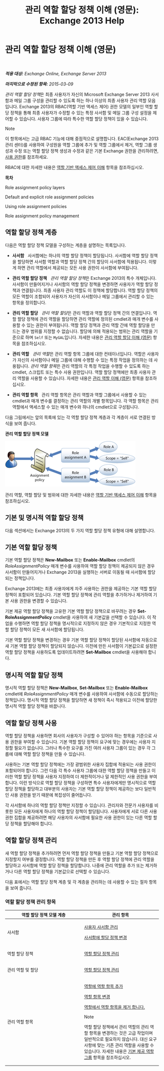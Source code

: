 ﻿---
title: '관리 역할 할당 정책 이해 (영문): Exchange 2013 Help'
TOCTitle: 관리 역할 할당 정책 이해 (영문)
ms:assetid: 25913e43-326a-4371-90b5-021a35f100fe
ms:mtpsurl: https://technet.microsoft.com/ko-kr/library/Dd638100(v=EXCHG.150)
ms:contentKeyID: 50482667
ms.date: 05/22/2018
mtps_version: v=EXCHG.150
ms.translationtype: MT
---

# 관리 역할 할당 정책 이해 (영문)

 

_**적용 대상:** Exchange Online, Exchange Server 2013_

_**마지막으로 수정된 항목:** 2015-03-09_

*관리 역할 할당 정책*은 최종 사용자가 자신의 Microsoft Exchange Server 2013 사서함과 메일 그룹 구성을 관리할 수 있도록 하는 하나 이상의 최종 사용자 관리 역할 모음입니다. Exchange 2013의 RBAC(역할 기반 액세스 제어) 권한 모델의 일부인 역할 할당 정책을 통해 최종 사용자가 수정할 수 있는 특정 사서함 및 메일 그룹 구성 설정을 제어할 수 있습니다. 사용자 그룹에 따라 특수한 역할 할당 정책이 있을 수 있습니다.


> [!NOTE]  
> 이 항목에서는 고급 RBAC 기능에 대해 중점적으로 설명합니다. EAC(Exchange 2013 관리 센터)를 사용하여 구성원을 역할 그룹에 추가 및 역할 그룹에서 제거, 역할 그룹 생성과 수정 또는 역할 할당 정책 생성과 수정과 같은 기본 Exchange 권한을 관리하려면, <A href="permissions-exchange-2013-help.md">사용 권한</A>를 참조하세요.



RBAC에 대한 자세한 내용은 [역할 기반 액세스 제어 이해](understanding-role-based-access-control-exchange-2013-help.md) 항목을 참조하십시오.

**목차**

Role assignment policy layers

Default and explicit role assignment policies

Using role assignment policies

Role assignment policy management

## 역할 할당 정책 계층

다음은 역할 할당 정책 모델을 구성하는 계층을 설명하는 목록입니다.

  - **사서함**   사서함에는 하나의 역할 할당 정책이 할당됩니다. 사서함에 역할 할당 정책을 할당하면 사서함 역할과 역할 할당 정책 간의 할당이 사서함에 적용됩니다. 이렇게 하면 관리 역할에서 제공되는 모든 사용 권한이 사서함에 부여됩니다.

  - **관리 역할 할당 정책**   *관리 역할 할당 정책*은 Exchange 2013의 특수 개체입니다. 사서함이 만들어지거나 사서함의 역할 할당 정책을 변경하면 사용자가 역할 할당 정책과 연결됩니다. 최종 사용자 관리 역할도 이 정책에 할당합니다. 역할 할당 정책의 모든 역할이 조합되어 사용자가 자신의 사서함이나 메일 그룹에서 관리할 수 있는 항목을 정의합니다.

  - **관리 역할 할당**   *관리 역할 할당*은 관리 역할과 역할 할당 정책 간의 연결입니다. 역할 할당 정책에 관리 역할을 할당하면 관리 역할에 정의된 cmdlet과 매개 변수를 사용할 수 있는 권한이 부여됩니다. 역할 할당 정책과 관리 역할 간에 역할 할당을 만드는 경우 범위를 지정할 수 없습니다. 할당에 의해 적용되는 범위는 관리 역할을 기준으로 하며 `Self` 또는 `MyGAL`입니다. 자세한 내용은 [관리 역할 할당 이해 (영문)](understanding-management-role-assignments-exchange-2013-help.md) 항목을 참조하십시오.

  - **관리 역할**   *관리 역할*은 관리 역할 항목 그룹에 대한 컨테이너입니다. 역할은 사용자가 자신의 사서함이나 메일 그룹에 대해 수행할 수 있는 특정 작업을 정의하는 데 사용됩니다. *관리 역할 항목*은 관리 역할의 각 특정 작업을 수행할 수 있도록 하는 cmdlet, 스크립트 또는 특수 사용 권한입니다. 역할 할당 정책에만 최종 사용자 관리 역할을 사용할 수 있습니다. 자세한 내용은 [관리 역할 이해 (영문)](understanding-management-roles-exchange-2013-help.md) 항목을 참조하십시오.

  - **관리 역할 항목**   관리 역할 항목은 관리 역할과 역할 그룹에서 사용할 수 있는 cmdlet과 매개 변수를 결정하는 관리 역할의 개별 항목입니다. 각 역할 항목은 관리 역할에서 액세스할 수 있는 매개 변수와 하나의 cmdlet으로 구성됩니다.

다음 그림에서는 앞의 목록에 있는 각 역할 할당 정책 계층과 각 계층이 서로 연결된 방식을 보여 줍니다.

**관리 역할 할당 정책 모델**

![역할 할당 모델 관계](images/Dd638100.7f7c11ca-0d61-464d-98a3-a9991ec811b5(EXCHG.150).jpg "역할 할당 모델 관계")

관리 역할, 역할 할당 및 범위에 대한 자세한 내용은 [역할 기반 액세스 제어 이해](understanding-role-based-access-control-exchange-2013-help.md) 항목을 참조하십시오.

## 기본 및 명시적 역할 할당 정책

다음 섹션에서는 Exchange 2013의 두 가지 역할 할당 정책 유형에 대해 설명합니다.

## 기본 역할 할당 정책

기본 역할 할당 정책은 **New-Mailbox** 또는 **Enable-Mailbox** cmdlet의 *RoleAssignmentPolicy* 매개 변수를 사용하여 역할 할당 정책이 제공되지 않은 경우 사서함이 만들어지거나 Exchange 2013을 실행하는 서버로 이동될 때 사서함에 할당되는 정책입니다.

Exchange 2013에는 최종 사용자에게 자주 사용하는 권한을 제공하는 기본 역할 할당 정책이 포함되어 있습니다. 기본 역할 할당 정책에 관리 역할을 추가하거나 제거하여 기본 사용 권한을 변경할 수 있습니다.

기본 제공 역할 할당 정책을 고유한 기본 역할 할당 정책으로 바꾸려는 경우 **Set-RoleAssignmentPolicy** cmdlet을 사용하여 새 기본값을 선택할 수 있습니다. 이 작업을 수행하면 역할 할당 정책을 명시적으로 지정하지 않은 경우 기본적으로 지정한 역할 할당 정책이 모든 새 사서함에 할당됩니다.

기본 역할 할당 정책을 변경하는 경우 기본 역할 할당 정책이 할당된 사서함에 자동으로 새 기본 역할 할당 정책이 할당되지 않습니다. 이전에 만든 사서함이 기본값으로 설정한 역할 할당 정책을 사용하도록 업데이트하려면 **Set-Mailbox** cmdlet을 사용해야 합니다.

## 명시적 역할 할당 정책

명시적 역할 할당 정책은 **New-Mailbox**, **Set-Mailbox** 또는 **Enable-Mailbox** cmdlet에 *RoleAssignmentPolicy* 매개 변수를 사용하여 사서함에 수동으로 할당하는 정책입니다. 명시적 역할 할당 정책을 할당하면 새 정책이 즉시 적용되고 이전에 할당한 명시적 역할 할당 정책을 바꿉니다.

## 역할 할당 정책 사용

역할 할당 정책을 사용하면 회사의 사용자가 구성할 수 있어야 하는 항목을 기준으로 사용 권한을 부여할 수 있습니다. 기본 역할 할당 정책이 요구에 맞는 경우에는 사용자 지정할 필요가 없습니다. 그러나 특수한 요구를 가진 여러 사용자 그룹이 있는 경우 각 그룹에 대해 역할 할당 정책을 만들 수 있습니다.

사용하는 기본 역할 할당 정책에는 가장 광범위한 사용자 집합에 적용되는 사용 권한이 포함되어야 합니다. 그런 다음 각 특수 사용자 그룹에 대한 역할 할당 정책을 만들고 이러한 역할 할당 정책을 사용자 지정하여 더 제한적이거나 덜 제한적인 사용 권한을 부여합니다. 이런 방식으로 역할 할당 정책을 구성하면 특수 사용자에게만 명시적으로 역할 할당 정책을 할당하고 대부분의 사용자는 기본 역할 할당 정책이 제공하는 보다 일반적인 사용 권한을 받기 때문에 복잡성이 줄어듭니다.

각 사서함에 하나의 역할 할당 정책만 지정할 수 있습니다. 관리자와 전문가 사용자를 비롯한 모든 사용자에게 하나의 역할 할당 정책이 할당됩니다. 사용자에게 서로 다른 사용 권한 집합을 제공하려면 해당 사용자의 사서함에 필요한 사용 권한이 있는 다른 역할 할당 정책을 할당해야 합니다.

## 역할 할당 정책 관리

새 역할 할당 정책을 추가하려면 먼저 역할 할당 정책을 만들고 기본 역할 할당 정책으로 지정할지 여부를 결정합니다. 역할 할당 정책을 만든 후 역할 할당 정책에 관리 역할을 할당하고 사서함에 역할 할당 정책을 할당합니다. 나중에 관리 역할을 추가 또는 제거하거나 다른 역할 할당 정책을 기본값으로 선택할 수 있습니다.

다음 표에서는 역할 할당 정책 계층 및 각 계층을 관리하는 데 사용할 수 있는 절차 항목을 보여 줍니다.

### 역할 할당 정책 관리 항목

<table>
<colgroup>
<col style="width: 50%" />
<col style="width: 50%" />
</colgroup>
<thead>
<tr class="header">
<th>역할 할당 정책 모델 계층</th>
<th>관리 항목</th>
</tr>
</thead>
<tbody>
<tr class="odd">
<td><p>사서함</p></td>
<td><p><a href="https://docs.microsoft.com/ko-kr/exchange/recipients-in-exchange-online/manage-user-mailboxes/manage-user-mailboxes">사용자 사서함 관리</a></p>
<p><a href="change-the-assignment-policy-on-a-mailbox-exchange-2013-help.md">사서함에 할당 정책 변경</a></p></td>
</tr>
<tr class="even">
<td><p>역할 할당 정책</p></td>
<td><p><a href="manage-role-assignment-policies-exchange-2013-help.md">역할 할당 정책 관리</a></p>
<p></p></td>
</tr>
<tr class="odd">
<td><p>관리 역할 및 할당</p></td>
<td><p><a href="manage-role-assignment-policies-exchange-2013-help.md">역할 할당 정책 관리</a></p>
<p></p></td>
</tr>
<tr class="even">
<td><p>관리 역할 항목</p></td>
<td><p><a href="add-a-role-entry-to-a-role-exchange-2013-help.md">역할에 역할 항목 추가</a></p>
<p><a href="change-a-role-entry-exchange-2013-help.md">역할 항목 변경</a></p>
<p><a href="remove-a-role-entry-from-a-role-exchange-2013-help.md">역할에서 역할 항목을 제거 합니다.</a></p>

> [!NOTE]  
> 역할 할당 정책에서 관리 역할의 관리 역할 항목을 변경하는 것은 고급 작업이며 일반적으로 필요하지 않습니다. 대신 요구 사항에 맞는 기존 관리 역할을 사용할 수 있습니다. 자세한 내용은 <A href="built-in-role-groups-exchange-2013-help.md">기본 제공 역할 그룹</A> 항목을 참조하십시오.


</td>
</tr>
</tbody>
</table>

